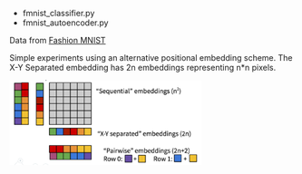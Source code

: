 - fmnist_classifier.py
- fmnist_autoencoder.py

Data from [Fashion MNIST](https://www.kaggle.com/zalando-research/fashionmnist)

Simple experiments using an alternative positional embedding scheme.
The X-Y Separated embedding has 2n embeddings representing n*n pixels. 

<img src="embeddings.png" height="150">